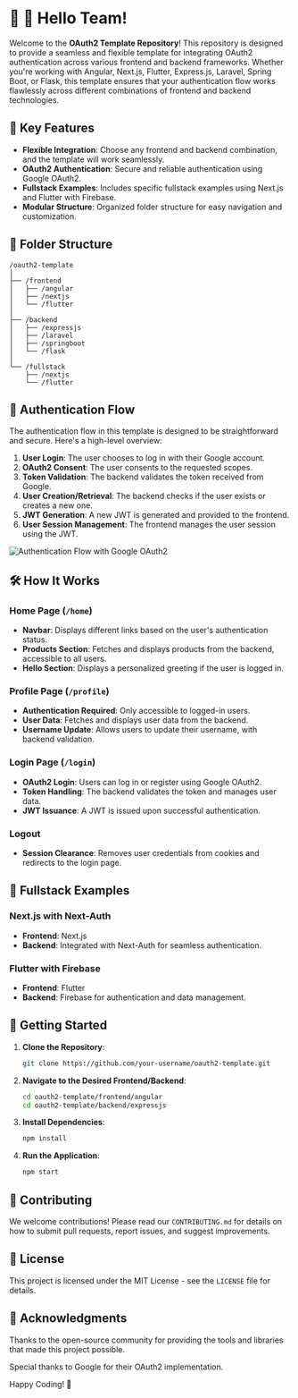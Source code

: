 # 👋 👋 Hello Team!

Welcome to the **OAuth2 Template Repository**! This repository is designed to provide a seamless and flexible template for integrating OAuth2 authentication across various frontend and backend frameworks. Whether you're working with Angular, Next.js, Flutter, Express.js, Laravel, Spring Boot, or Flask, this template ensures that your authentication flow works flawlessly across different combinations of frontend and backend technologies.

## 🚀 Key Features

- **Flexible Integration**: Choose any frontend and backend combination, and the template will work seamlessly.
- **OAuth2 Authentication**: Secure and reliable authentication using Google OAuth2.
- **Fullstack Examples**: Includes specific fullstack examples using Next.js and Flutter with Firebase.
- **Modular Structure**: Organized folder structure for easy navigation and customization.

## 📂 Folder Structure
```
/oauth2-template
│
├── /frontend
│   ├── /angular
│   ├── /nextjs
│   └── /flutter
│
├── /backend
│   ├── /expressjs
│   ├── /laravel
│   ├── /springboot
│   └── /flask
│
└── /fullstack
    ├── /nextjs
    └── /flutter
```

## 🔄 Authentication Flow

The authentication flow in this template is designed to be straightforward and secure. Here's a high-level overview:

1. **User Login**: The user chooses to log in with their Google account.
2. **OAuth2 Consent**: The user consents to the requested scopes.
3. **Token Validation**: The backend validates the token received from Google.
4. **User Creation/Retrieval**: The backend checks if the user exists or creates a new one.
5. **JWT Generation**: A new JWT is generated and provided to the frontend.
6. **User Session Management**: The frontend manages the user session using the JWT.

![Authentication Flow with Google OAuth2](oauth2_flow.png)

## 🛠️ How It Works

### Home Page (`/home`)
- **Navbar**: Displays different links based on the user's authentication status.
- **Products Section**: Fetches and displays products from the backend, accessible to all users.
- **Hello Section**: Displays a personalized greeting if the user is logged in.

### Profile Page (`/profile`)
- **Authentication Required**: Only accessible to logged-in users.
- **User Data**: Fetches and displays user data from the backend.
- **Username Update**: Allows users to update their username, with backend validation.

### Login Page (`/login`)
- **OAuth2 Login**: Users can log in or register using Google OAuth2.
- **Token Handling**: The backend validates the token and manages user data.
- **JWT Issuance**: A JWT is issued upon successful authentication.

### Logout
- **Session Clearance**: Removes user credentials from cookies and redirects to the login page.

## 🧩 Fullstack Examples

### Next.js with Next-Auth
- **Frontend**: Next.js
- **Backend**: Integrated with Next-Auth for seamless authentication.

### Flutter with Firebase
- **Frontend**: Flutter
- **Backend**: Firebase for authentication and data management.

## 🚀 Getting Started

1. **Clone the Repository**:
   ```bash
   git clone https://github.com/your-username/oauth2-template.git
   ```
2. **Navigate to the Desired Frontend/Backend**:
   ```bash
   cd oauth2-template/frontend/angular
   cd oauth2-template/backend/expressjs
   ```
3. **Install Dependencies**:
   ```bash
   npm install
   ```
4. **Run the Application**:
   ```bash
   npm start
   ```

## 🤝 Contributing

We welcome contributions! Please read our `CONTRIBUTING.md` for details on how to submit pull requests, report issues, and suggest improvements.

## 📜 License

This project is licensed under the MIT License - see the `LICENSE` file for details.

## 🙏 Acknowledgments

Thanks to the open-source community for providing the tools and libraries that made this project possible.

Special thanks to Google for their OAuth2 implementation.

Happy Coding! 🎉

